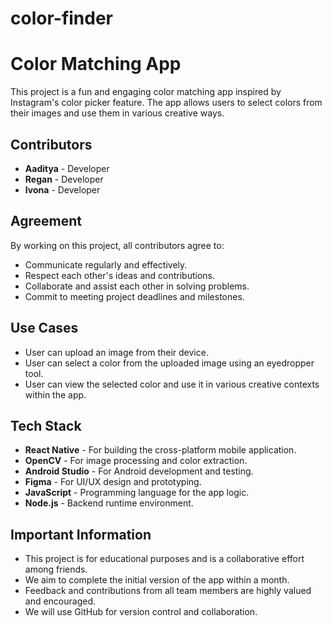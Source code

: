 # color-finder

# Color Matching App

This project is a fun and engaging color matching app inspired by Instagram's color picker feature. The app allows users to select colors from their images and use them in various creative ways.

## Contributors
- **Aaditya** - Developer
- **Regan** - Developer
- **Ivona** - Developer

## Agreement

By working on this project, all contributors agree to:
- Communicate regularly and effectively.
- Respect each other's ideas and contributions.
- Collaborate and assist each other in solving problems.
- Commit to meeting project deadlines and milestones.

## Use Cases

- User can upload an image from their device.
- User can select a color from the uploaded image using an eyedropper tool.
- User can view the selected color and use it in various creative contexts within the app.

## Tech Stack

- **React Native** - For building the cross-platform mobile application.
- **OpenCV** - For image processing and color extraction.
- **Android Studio** - For Android development and testing.
- **Figma** - For UI/UX design and prototyping.
- **JavaScript** - Programming language for the app logic.
- **Node.js** - Backend runtime environment.

## Important Information

- This project is for educational purposes and is a collaborative effort among friends.
- We aim to complete the initial version of the app within a month.
- Feedback and contributions from all team members are highly valued and encouraged.
- We will use GitHub for version control and collaboration.
